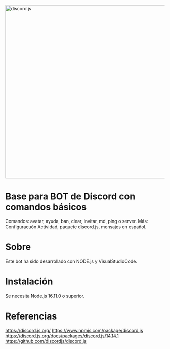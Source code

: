 <a href="https://discord.js.org"><img src="https://discord.js.org/static/logo.svg" width="546" alt="discord.js" /></a>
# Base para BOT de Discord con comandos básicos
Comandos: avatar, ayuda, ban, clear, invitar, md, ping o server.
Más: Configuracuón Actividad, paquete discord.js, mensajes en español.

# Sobre
Este bot ha sido desarrollado con NODE.js y VisualStudioCode.

# Instalación
Se necesita Node.js 16.11.0 o superior.

# Referencias
https://discord.js.org/
https://www.npmjs.com/package/discord.js
https://discord.js.org/docs/packages/discord.js/14.14.1
https://github.com/discordjs/discord.js
